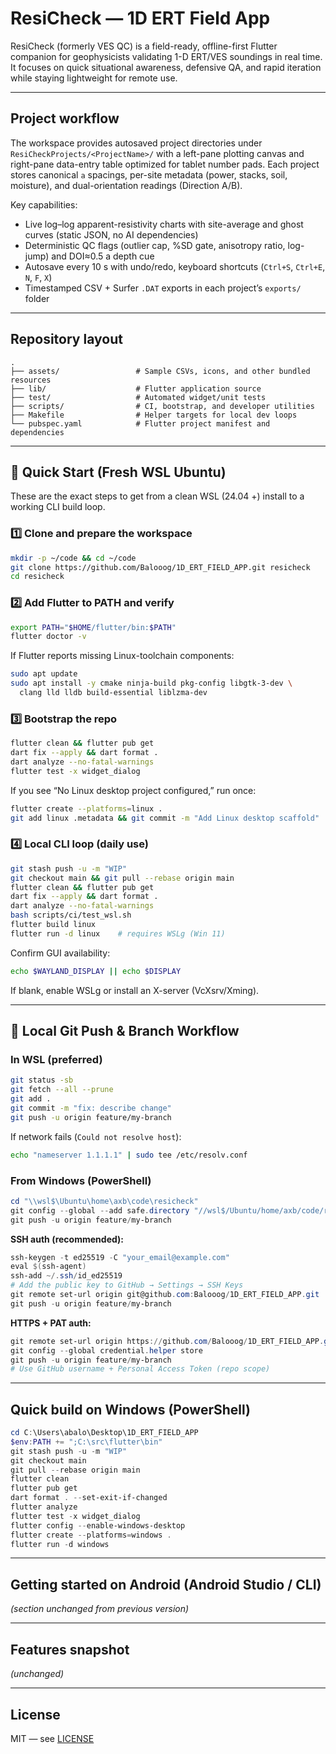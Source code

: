 # ResiCheck — 1D ERT Field App

ResiCheck (formerly VES QC) is a field-ready, offline-first Flutter companion for geophysicists validating 1-D ERT/VES soundings in real time.  It focuses on quick situational awareness, defensive QA, and rapid iteration while staying lightweight for remote use.

---

## Project workflow

The workspace provides autosaved project directories under `ResiCheckProjects/<ProjectName>/` with a left-pane plotting canvas and right-pane data-entry table optimized for tablet number pads.  Each project stores canonical `a` spacings, per-site metadata (power, stacks, soil, moisture), and dual-orientation readings (Direction A/B).

Key capabilities:

* Live log–log apparent-resistivity charts with site-average and ghost curves (static JSON, no AI dependencies)
* Deterministic QC flags (outlier cap, %SD gate, anisotropy ratio, log-jump) and DOI≈0.5 a depth cue
* Autosave every 10 s with undo/redo, keyboard shortcuts (`Ctrl+S`, `Ctrl+E`, `N`, `F`, `X`)
* Timestamped CSV + Surfer `.DAT` exports in each project’s `exports/` folder

---

## Repository layout

```
.
├── assets/                 # Sample CSVs, icons, and other bundled resources
├── lib/                    # Flutter application source
├── test/                   # Automated widget/unit tests
├── scripts/                # CI, bootstrap, and developer utilities
├── Makefile                # Helper targets for local dev loops
└── pubspec.yaml            # Flutter project manifest and dependencies
```

---

## 🚀 Quick Start (Fresh WSL Ubuntu)

These are the exact steps to get from a clean WSL (24.04 +) install to a working CLI build loop.

### 1️⃣ Clone and prepare the workspace

```bash
mkdir -p ~/code && cd ~/code
git clone https://github.com/Balooog/1D_ERT_FIELD_APP.git resicheck
cd resicheck
```

### 2️⃣ Add Flutter to PATH and verify

```bash
export PATH="$HOME/flutter/bin:$PATH"
flutter doctor -v
```

If Flutter reports missing Linux-toolchain components:

```bash
sudo apt update
sudo apt install -y cmake ninja-build pkg-config libgtk-3-dev \
  clang lld lldb build-essential liblzma-dev
```

### 3️⃣ Bootstrap the repo

```bash
flutter clean && flutter pub get
dart fix --apply && dart format .
dart analyze --no-fatal-warnings
flutter test -x widget_dialog
```

If you see “No Linux desktop project configured,” run once:

```bash
flutter create --platforms=linux .
git add linux .metadata && git commit -m "Add Linux desktop scaffold"
```

### 4️⃣ Local CLI loop (daily use)

```bash
git stash push -u -m "WIP"
git checkout main && git pull --rebase origin main
flutter clean && flutter pub get
dart fix --apply && dart format .
dart analyze --no-fatal-warnings
bash scripts/ci/test_wsl.sh
flutter build linux
flutter run -d linux    # requires WSLg (Win 11)
```

Confirm GUI availability:

```bash
echo $WAYLAND_DISPLAY || echo $DISPLAY
```

If blank, enable WSLg or install an X-server (VcXsrv/Xming).

---

## 🧩 Local Git Push & Branch Workflow

### In WSL (preferred)

```bash
git status -sb
git fetch --all --prune
git add .
git commit -m "fix: describe change"
git push -u origin feature/my-branch
```

If network fails (`Could not resolve host`):

```bash
echo "nameserver 1.1.1.1" | sudo tee /etc/resolv.conf
```

### From Windows (PowerShell)

```powershell
cd "\\wsl$\Ubuntu\home\axb\code\resicheck"
git config --global --add safe.directory "//wsl$/Ubuntu/home/axb/code/resicheck"
git push -u origin feature/my-branch
```

**SSH auth (recommended):**

```powershell
ssh-keygen -t ed25519 -C "your_email@example.com"
eval $(ssh-agent)
ssh-add ~/.ssh/id_ed25519
# Add the public key to GitHub → Settings → SSH Keys
git remote set-url origin git@github.com:Balooog/1D_ERT_FIELD_APP.git
git push -u origin feature/my-branch
```

**HTTPS + PAT auth:**

```powershell
git remote set-url origin https://github.com/Balooog/1D_ERT_FIELD_APP.git
git config --global credential.helper store
git push -u origin feature/my-branch
# Use GitHub username + Personal Access Token (repo scope)
```

---

## Quick build on Windows (PowerShell)

```powershell
cd C:\Users\abalo\Desktop\1D_ERT_FIELD_APP
$env:PATH += ";C:\src\flutter\bin"
git stash push -u -m "WIP"
git checkout main
git pull --rebase origin main
flutter clean
flutter pub get
dart format . --set-exit-if-changed
flutter analyze
flutter test -x widget_dialog
flutter config --enable-windows-desktop
flutter create --platforms=windows .
flutter run -d windows
```

---

## Getting started on Android (Android Studio / CLI)

*(section unchanged from previous version)*

---

## Features snapshot

*(unchanged)*

---

## License

MIT — see [LICENSE](LICENSE)
